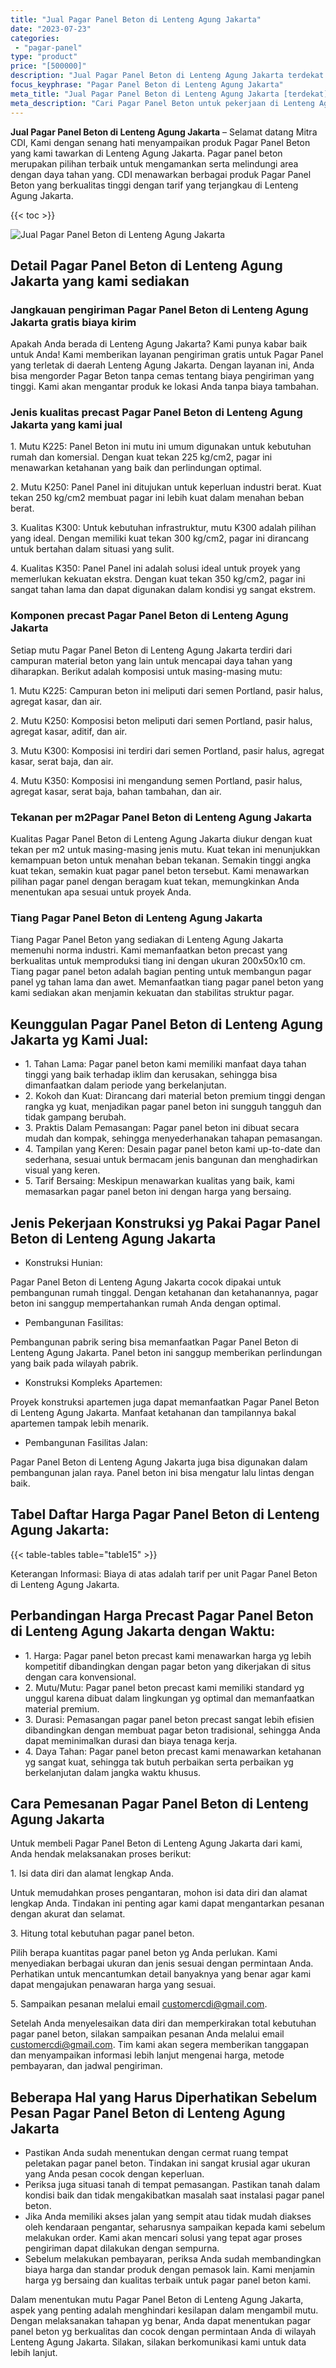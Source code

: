 ```yaml
---
title: "Jual Pagar Panel Beton di Lenteng Agung Jakarta"
date: "2023-07-23"
categories:
 - "pagar-panel"
type: "product"
price: "[500000]"
description: "Jual Pagar Panel Beton di Lenteng Agung Jakarta terdekat. Pagar Panel Beton ini sering dipakai dalam pekerjaan pembangunan sebagai pembatas area yang kuat dan tahan lama. Hubungi kami untuk informasi lebih lanjut."
focus_keyphrase: "Pagar Panel Beton di Lenteng Agung Jakarta"
meta_title: "Jual Pagar Panel Beton di Lenteng Agung Jakarta [terdekat] - CDI"
meta_description: "Cari Pagar Panel Beton untuk pekerjaan di Lenteng Agung Jakarta? Kami menyediakan Pagar Panel Beton berkualitas untuk pembatas lahan. Dapatkan penawaran terbaik sekarang."
---
```


**Jual Pagar Panel Beton di Lenteng Agung Jakarta** – Selamat datang Mitra CDI, Kami dengan senang hati menyampaikan produk Pagar Panel Beton yang kami tawarkan di Lenteng Agung Jakarta. Pagar panel beton merupakan pilihan terbaik untuk mengamankan serta melindungi area dengan daya tahan yang. CDI menawarkan berbagai produk Pagar Panel Beton yang berkualitas tinggi dengan tarif yang terjangkau di Lenteng Agung Jakarta.

{{< toc >}}

![Jual Pagar Panel Beton di Lenteng Agung Jakarta](/images/pagar-panel/pagar-panel-15.jpg)

## Detail Pagar Panel Beton di Lenteng Agung Jakarta yang kami sediakan

### Jangkauan pengiriman Pagar Panel Beton di Lenteng Agung Jakarta gratis biaya kirim

Apakah Anda berada di Lenteng Agung Jakarta? Kami punya kabar baik untuk Anda! Kami memberikan layanan pengiriman gratis untuk Pagar Panel yang terletak di daerah Lenteng Agung Jakarta. Dengan layanan ini, Anda bisa mengorder Pagar Beton tanpa cemas tentang biaya pengiriman yang tinggi. Kami akan mengantar produk ke lokasi Anda tanpa biaya tambahan.

### Jenis kualitas precast Pagar Panel Beton di Lenteng Agung Jakarta yang kami jual

1\. Mutu K225: Panel Beton ini mutu ini umum digunakan untuk kebutuhan rumah dan komersial. Dengan kuat tekan 225 kg/cm2, pagar ini menawarkan ketahanan yang baik dan perlindungan optimal.  

2\. Mutu K250: Panel Panel ini ditujukan untuk keperluan industri berat. Kuat tekan 250 kg/cm2 membuat pagar ini lebih kuat dalam menahan beban berat.  

3\. Kualitas K300: Untuk kebutuhan infrastruktur, mutu K300 adalah pilihan yang ideal. Dengan memiliki kuat tekan 300 kg/cm2, pagar ini dirancang untuk bertahan dalam situasi yang sulit.  

4\. Kualitas K350: Panel Panel ini adalah solusi ideal untuk proyek yang memerlukan kekuatan ekstra. Dengan kuat tekan 350 kg/cm2, pagar ini sangat tahan lama dan dapat digunakan dalam kondisi yg sangat ekstrem.

### Komponen precast Pagar Panel Beton di Lenteng Agung Jakarta

Setiap mutu Pagar Panel Beton di Lenteng Agung Jakarta terdiri dari campuran material beton yang lain untuk mencapai daya tahan yang diharapkan. Berikut adalah komposisi untuk masing-masing mutu:

1\. Mutu K225: Campuran beton ini meliputi dari semen Portland, pasir halus, agregat kasar, dan air.

2\. Mutu K250: Komposisi beton meliputi dari semen Portland, pasir halus, agregat kasar, aditif, dan air.

3\. Mutu K300: Komposisi ini terdiri dari semen Portland, pasir halus, agregat kasar, serat baja, dan air.

4\. Mutu K350: Komposisi ini mengandung semen Portland, pasir halus, agregat kasar, serat baja, bahan tambahan, dan air.

### Tekanan per m2Pagar Panel Beton di Lenteng Agung Jakarta

Kualitas Pagar Panel Beton di Lenteng Agung Jakarta diukur dengan kuat tekan per m2 untuk masing-masing jenis mutu. Kuat tekan ini menunjukkan kemampuan beton untuk menahan beban tekanan. Semakin tinggi angka kuat tekan, semakin kuat pagar panel beton tersebut. Kami menawarkan pilihan pagar panel dengan beragam kuat tekan, memungkinkan Anda menentukan apa sesuai untuk proyek Anda.

### Tiang Pagar Panel Beton di Lenteng Agung Jakarta

Tiang Pagar Panel Beton yang sediakan di Lenteng Agung Jakarta memenuhi norma industri. Kami memanfaatkan beton precast yang berkualitas untuk memproduksi tiang ini dengan ukuran 200x50x10 cm. Tiang pagar panel beton adalah bagian penting untuk membangun pagar panel yg tahan lama dan awet. Memanfaatkan tiang pagar panel beton yang kami sediakan akan menjamin kekuatan dan stabilitas struktur pagar.

## Keunggulan Pagar Panel Beton di Lenteng Agung Jakarta yg Kami Jual:

*   1\. Tahan Lama: Pagar panel beton kami memiliki manfaat daya tahan tinggi yang baik terhadap iklim dan kerusakan, sehingga bisa dimanfaatkan dalam periode yang berkelanjutan.
*   2\. Kokoh dan Kuat: Dirancang dari material beton premium tinggi dengan rangka yg kuat, menjadikan pagar panel beton ini sungguh tangguh dan tidak gampang berubah.
*   3\. Praktis Dalam Pemasangan: Pagar panel beton ini dibuat secara mudah dan kompak, sehingga menyederhanakan tahapan pemasangan.
*   4\. Tampilan yang Keren: Desain pagar panel beton kami up-to-date dan sederhana, sesuai untuk bermacam jenis bangunan dan menghadirkan visual yang keren.
*   5\. Tarif Bersaing: Meskipun menawarkan kualitas yang baik, kami memasarkan pagar panel beton ini dengan harga yang bersaing.

## Jenis Pekerjaan Konstruksi yg Pakai Pagar Panel Beton di Lenteng Agung Jakarta

*   Konstruksi Hunian:

Pagar Panel Beton di Lenteng Agung Jakarta cocok dipakai untuk pembangunan rumah tinggal. Dengan ketahanan dan ketahanannya, pagar beton ini sanggup mempertahankan rumah Anda dengan optimal.
*   Pembangunan Fasilitas:

Pembangunan pabrik sering bisa memanfaatkan Pagar Panel Beton di Lenteng Agung Jakarta. Panel beton ini sanggup memberikan perlindungan yang baik pada wilayah pabrik.
*   Konstruksi Kompleks Apartemen:

Proyek konstruksi apartemen juga dapat memanfaatkan Pagar Panel Beton di Lenteng Agung Jakarta. Manfaat ketahanan dan tampilannya bakal apartemen tampak lebih menarik.
*   Pembangunan Fasilitas Jalan:

Pagar Panel Beton di Lenteng Agung Jakarta juga bisa digunakan dalam pembangunan jalan raya. Panel beton ini bisa mengatur lalu lintas dengan baik.

## Tabel Daftar Harga Pagar Panel Beton di Lenteng Agung Jakarta:

{{< table-tables table="table15" >}}

Keterangan Informasi: Biaya di atas adalah tarif per unit Pagar Panel Beton di Lenteng Agung Jakarta.

## Perbandingan Harga Precast Pagar Panel Beton di Lenteng Agung Jakarta dengan Waktu:

*   1\. Harga: Pagar panel beton precast kami menawarkan harga yg lebih kompetitif dibandingkan dengan pagar beton yang dikerjakan di situs dengan cara konvensional.
*   2\. Mutu/Mutu: Pagar panel beton precast kami memiliki standard yg unggul karena dibuat dalam lingkungan yg optimal dan memanfaatkan material premium.
*   3\. Durasi: Pemasangan pagar panel beton precast sangat lebih efisien dibandingkan dengan membuat pagar beton tradisional, sehingga Anda dapat meminimalkan durasi dan biaya tenaga kerja.
*   4\. Daya Tahan: Pagar panel beton precast kami menawarkan ketahanan yg sangat kuat, sehingga tak butuh perbaikan serta perbaikan yg berkelanjutan dalam jangka waktu khusus.

## Cara Pemesanan Pagar Panel Beton di Lenteng Agung Jakarta

Untuk membeli Pagar Panel Beton di Lenteng Agung Jakarta dari kami, Anda hendak melaksanakan proses berikut:

1\.  Isi data diri dan alamat lengkap Anda.

Untuk memudahkan proses pengantaran, mohon isi data diri dan alamat lengkap Anda. Tindakan ini penting agar kami dapat mengantarkan pesanan dengan akurat dan selamat.

3\.  Hitung total kebutuhan pagar panel beton.

Pilih berapa kuantitas pagar panel beton yg Anda perlukan. Kami menyediakan berbagai ukuran dan jenis sesuai dengan permintaan Anda. Perhatikan untuk mencantumkan detail banyaknya yang benar agar kami dapat mengajukan penawaran harga yang sesuai.

5\.  Sampaikan pesanan melalui email customercdi@gmail.com.

Setelah Anda menyelesaikan data diri dan memperkirakan total kebutuhan pagar panel beton, silakan sampaikan pesanan Anda melalui email customercdi@gmail.com. Tim kami akan segera memberikan tanggapan dan menyampaikan informasi lebih lanjut mengenai harga, metode pembayaran, dan jadwal pengiriman.

## Beberapa Hal yang Harus Diperhatikan Sebelum Pesan Pagar Panel Beton di Lenteng Agung Jakarta

*   Pastikan Anda sudah menentukan dengan cermat ruang tempat peletakan pagar panel beton. Tindakan ini sangat krusial agar ukuran yang Anda pesan cocok dengan keperluan.
*   Periksa juga situasi tanah di tempat pemasangan. Pastikan tanah dalam kondisi baik dan tidak mengakibatkan masalah saat instalasi pagar panel beton.
*   Jika Anda memiliki akses jalan yang sempit atau tidak mudah diakses oleh kendaraan pengantar, seharusnya sampaikan kepada kami sebelum melakukan order. Kami akan mencari solusi yang tepat agar proses pengiriman dapat dilakukan dengan sempurna.
*   Sebelum melakukan pembayaran, periksa Anda sudah membandingkan biaya harga dan standar produk dengan pemasok lain. Kami menjamin harga yg bersaing dan kualitas terbaik untuk pagar panel beton kami.

Dalam menentukan mutu Pagar Panel Beton di Lenteng Agung Jakarta, aspek yang penting adalah menghindari kesilapan dalam mengambil mutu. Dengan melaksanakan tahapan yg benar, Anda dapat menentukan pagar panel beton yg berkualitas dan cocok dengan permintaan Anda di wilayah Lenteng Agung Jakarta. Silakan, silakan berkomunikasi kami untuk data lebih lanjut.